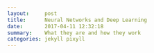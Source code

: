 ```yaml
---
layout:     post
title:      Neural Networks and Deep Learning
date:       2017-04-11 12:32:18
summary:    What they are and how they work
categories: jekyll pixyll
---
```


<meta http-equiv="refresh" content="0; URL='https://www.notion.so/Neural-Networks-and-Deep-Learning-Notes-f7ff3bae25de4f0085fd52fc8e810827'" />

